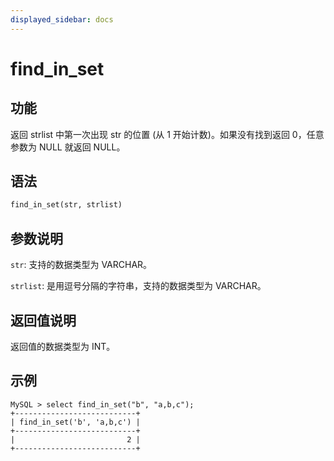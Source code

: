 ```yaml
---
displayed_sidebar: docs
---
```


# find_in_set

## 功能

返回 strlist 中第一次出现 str 的位置 (从 1 开始计数)。如果没有找到返回 0，任意参数为 NULL 就返回 NULL。

## 语法

```Haskell
find_in_set(str, strlist)
```

## 参数说明

`str`: 支持的数据类型为 VARCHAR。

`strlist`: 是用逗号分隔的字符串，支持的数据类型为 VARCHAR。

## 返回值说明

返回值的数据类型为 INT。

## 示例

```Plain Text
MySQL > select find_in_set("b", "a,b,c");
+---------------------------+
| find_in_set('b', 'a,b,c') |
+---------------------------+
|                         2 |
+---------------------------+
```
